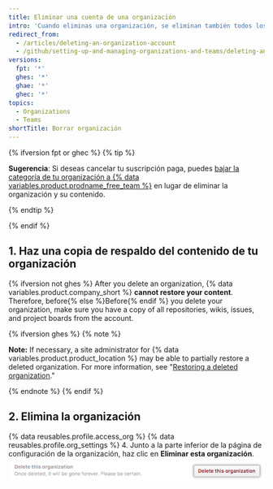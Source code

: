 ```yaml
---
title: Eliminar una cuenta de una organización
intro: 'Cuando eliminas una organización, se eliminan también todos los repositorios, bifurcaciones de repositorios privados, wikis, propuestas, solicitudes de extracción y páginas del proyecto y de la organización. {% ifversion fpt or ghec %}Tu facturación terminará y, después de 90 días, el nombre de la organización estará disponible para que una cuenta de organización o de usuario nueva lo utilice.{% endif %}'
redirect_from:
  - /articles/deleting-an-organization-account
  - /github/setting-up-and-managing-organizations-and-teams/deleting-an-organization-account
versions:
  fpt: '*'
  ghes: '*'
  ghae: '*'
  ghec: '*'
topics:
  - Organizations
  - Teams
shortTitle: Borrar organización
---
```


{% ifversion fpt or ghec %}
{% tip %}

**Sugerencia**: Si deseas cancelar tu suscripción paga, puedes [bajar la categoría de tu organización a {% data variables.product.prodname_free_team %}](/articles/downgrading-your-github-subscription) en lugar de eliminar la organización y su contenido.

{% endtip %}

{% endif %}

## 1. Haz una copia de respaldo del contenido de tu organización

{% ifversion not ghes %} After you delete an organization, {% data variables.product.company_short %} **cannot restore your content**. Therefore, before{% else %}Before{% endif %} you delete your organization, make sure you have a copy of all repositories, wikis, issues, and project boards from the account.

{% ifversion ghes %}
{% note %}

**Note:** If necessary, a site administrator for {% data variables.product.product_location %} may be able to partially restore a deleted organization. For more information, see "[Restoring a deleted organization](/admin/user-management/managing-organizations-in-your-enterprise/restoring-a-deleted-organization)."

{% endnote %}
{% endif %}

## 2. Elimina la organización

{% data reusables.profile.access_org %}
{% data reusables.profile.org_settings %}
4. Junto a la parte inferior de la página de configuración de la organización, haz clic en **Eliminar esta organización**. ![Botón Eliminar esta organización](/assets/images/help/settings/settings-organization-delete.png)
